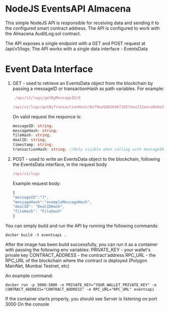 # NodeJS EventsAPI Almacena

This simple NodeJS API is responsible for receiving data and sending it to the configured smart contract address.
The API is configured to work with the Almacena AuditLog.sol contract.

The API exposes a single endpoint with a GET and POST request at /api/v1/logs:
The API works with a single data interface - EventsData

# Event Data Interface
1) GET - used to retrieve an EventsData object from the blockchain by passing a messageID or transactionHash as path variables. For example:
   ````javascript
    /api/v1/logs/getByMessageID/6
   ````
      ````javascript
    /api/v1/logs/getByTransactionHash/0xf9ea508364073d57eea722eecd8ebe23c3f396dd3a16501648584cddcefbe2f3
   ````
   On valid request the responce is:
    ````typescript
   messageID: string;
   messageHash: string;
   fileHash: string;
   dealID: string;
   timestamp: string;
   transactionHash: string; //Only visible when calling with messageID
   ````

2) POST - used to write an EventsData object to the blockchain, following the EventsData interface, in the request body

    ````javascript
    /api/v1/logs
    ````
    Example request body:
    ````javascript
    {
    "messageID":"7",
    "messageHash":"exampleMessageHash",
    "dealID": "DealIDHash",
    "fileHash": "FileHash"
    }
    ````
You can simply build and run the API by running the following commands:



```shell
docker build -t eventsapi .
```
After the image has been build successfully, you can run it as a container with passing the following env variables:
PRIVATE_KEY - your wallet's private key
CONTRACT_ADDRESS - the contract'address
RPC_URL - the RPC_URL of the blockchain where the contract is deployed (Polygon MainNet, Mumbai Testnet, etc)

An example command:
```shell
docker run -p 3000:3000 -e PRIVATE_KEY="YOUR_WALLET_PRIVATE_KEY" -e CONTRACT_ADDRESS="CONTRACT_ADDRESS" -e RPC_URL="RPC_URL" eventsapi
```
If the container starts properly, you should see 
Server is listening on port 3000
On the console
